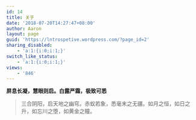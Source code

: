 ```yaml
---
id: 14
title: 关于
date: '2018-07-20T14:27:47+08:00'
author: Aaron
layout: page
guid: 'https://lntrospetive.wordpress.com/?page_id=2'
sharing_disabled:
    - 'a:1:{i:0;i:1;}'
switch_like_status:
    - 'a:1:{i:0;i:1;}'
views:
    - '846'
---
```


**屏息长凝，慧眼则启。白露严霜，极致可悉**

> 三合阴阳，启天地之幽穹。赤蚁若象，悉毫末之无疆。如月之恒，如日之升，如忘川之堕，如黄金之瞳。